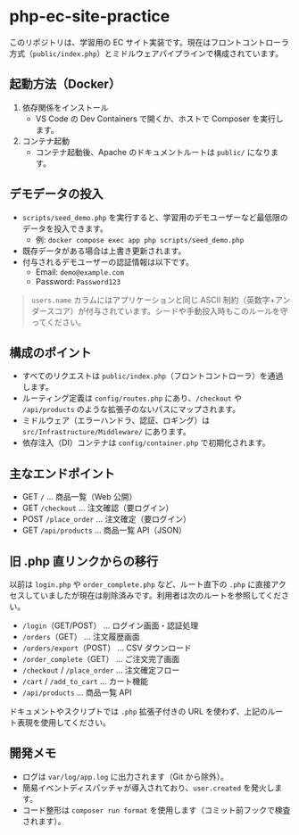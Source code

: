 # php-ec-site-practice

このリポジトリは、学習用の EC サイト実装です。現在はフロントコントローラ方式（`public/index.php`）とミドルウェアパイプラインで構成されています。

## 起動方法（Docker）

1. 依存関係をインストール
	- VS Code の Dev Containers で開くか、ホストで Composer を実行します。
2. コンテナ起動
	- コンテナ起動後、Apache のドキュメントルートは `public/` になります。

## デモデータの投入

- `scripts/seed_demo.php` を実行すると、学習用のデモユーザーなど最低限のデータを投入できます。
	- 例: `docker compose exec app php scripts/seed_demo.php`
- 既存データがある場合は上書き更新されます。
- 付与されるデモユーザーの認証情報は以下です。
	- Email: `demo@example.com`
	- Password: `Password123`

> `users.name` カラムにはアプリケーションと同じ ASCII 制約（英数字+アンダースコア）が付与されています。シードや手動投入時もこのルールを守ってください。

## 構成のポイント

- すべてのリクエストは `public/index.php`（フロントコントローラ）を通過します。
- ルーティング定義は `config/routes.php` にあり、`/checkout` や `/api/products` のような拡張子のないパスにマップされます。
- ミドルウェア（エラーハンドラ、認証、ロギング）は `src/Infrastructure/Middleware/` にあります。
- 依存注入（DI）コンテナは `config/container.php` で初期化されます。

## 主なエンドポイント

- GET `/` … 商品一覧（Web 公開）
- GET `/checkout` … 注文確認（要ログイン）
- POST `/place_order` … 注文確定（要ログイン）
- GET `/api/products` … 商品一覧 API（JSON）

## 旧 .php 直リンクからの移行

以前は `login.php` や `order_complete.php` など、ルート直下の `.php` に直接アクセスしていましたが現在は削除済みです。利用者は次のルートを参照してください。

- `/login`（GET/POST） … ログイン画面・認証処理
- `/orders`（GET） … 注文履歴画面
- `/orders/export`（POST） … CSV ダウンロード
- `/order_complete`（GET） … ご注文完了画面
- `/checkout` / `/place_order` … 注文確定フロー
- `/cart` / `/add_to_cart` … カート機能
- `/api/products` … 商品一覧 API

ドキュメントやスクリプトでは `.php` 拡張子付きの URL を使わず、上記のルート表現を使用してください。

## 開発メモ

- ログは `var/log/app.log` に出力されます（Git から除外）。
- 簡易イベントディスパッチャが導入されており、`user.created` を発火します。
- コード整形は `composer run format` を使用します（コミット前フックで検査されます）。